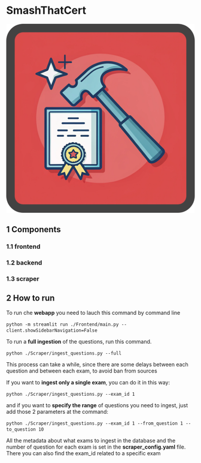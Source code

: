 # SmashThatCert
![smash_that_cert_icon.png](images/smash_that_cert_icon.png)
## 1 Components

### 1.1 frontend
### 1.2 backend
### 1.3 scraper

## 2 How to run

To run che **webapp** you need to lauch this command by command line
```console
python -m streamlit run ./Frontend/main.py --client.showSidebarNavigation=False
```

To run a **full ingestion** of the questions, run this command. 
```console
python ./Scraper/ingest_questions.py --full
```
This process can take a while, since there are some delays between each question and between each exam, to avoid ban from sources 

If you want to **ingest only a single exam**, you can do it in this way:
```console
python ./Scraper/ingest_questions.py --exam_id 1
```
and if you want to **specify the range** of questions you need to ingest, just add those 2 parameters at the command:
```console
python ./Scraper/ingest_questions.py --exam_id 1 --from_question 1 --to_question 10
```
All the metadata about what exams to ingest in the database and the number of question for each exam is set in the **scraper_config.yaml** file. There you can also find the exam_id related to a specific exam